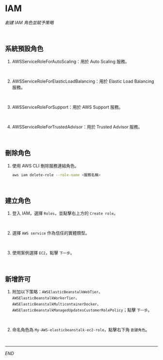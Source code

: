 # IAM

_創建 IAM 角色並賦予策略_

<br>

## 系統預設角色

1. AWSServiceRoleForAutoScaling：用於 Auto Scaling 服務。

<br>

2. AWSServiceRoleForElasticLoadBalancing：用於 Elastic Load Balancing 服務。

<br>

3. AWSServiceRoleForSupport：用於 AWS Support 服務。

<br>

4. AWSServiceRoleForTrustedAdvisor：用於 Trusted Advisor 服務。

<br>

## 刪除角色 

1. 使用 AWS CLI 刪除服務連結角色。

    ```bash
    aws iam delete-role --role-name <服務名稱>
    ```

<br>

## 建立角色

1. 登入 IAM，選擇 `Roles`，並點擊右上方的 `Create role`。

<br>

2. 選擇 `AWS service` 作為信任的實體類型。

<br>

3. 使用案例選擇 `EC2`，點擊 `下一步`。

<br>

## 新增許可

1. 附加以下策略：`AWSElasticBeanstalkWebTier`、`AWSElasticBeanstalkWorkerTier`、`AWSElasticBeanstalkMulticontainerDocker`、`AWSElasticBeanstalkManagedUpdatesCustomerRolePolicy`；點擊 `下一步`。

<br>

2. 命名角色為 `My-AWS-elasticbeanstalk-ec2-role`，點擊右下角 `創建角色`。

<br>

___

_END_
